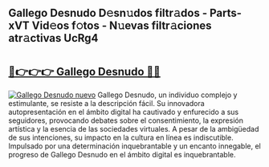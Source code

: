 ## Gallego Desnudo D𝚎sn𝚞dos filtr𝚊dos - Parts-xVT Vid𝚎os f𝚘tos - N𝚞evas filtr𝚊ciones atr𝚊ctivas UcRg4

# <h2><a href="http://mb0mv14.tromn.icu/?c=Gallego+Desnudo">🔗👉👉👉 Gallego Desnudo 🔗🔗</a></h2>

[![Gallego Desnudo nuevo](https://i.imgur.com/pEAQMta.gif)](http://mb0mv14.tromn.icu/?c=Gallego+Desnudo)
Gallego Desnudo, un individuo complejo y estimulante, se resiste a la descripción fácil. Su innovadora autopresentación en el ámbito digital ha cautivado y enfurecido a sus seguidores, provocando debates sobre el consentimiento, la expresión artística y la esencia de las sociedades virtuales. A pesar de la ambigüedad de sus intenciones, su impacto en la cultura en línea es indiscutible. Impulsado por una determinación inquebrantable y un encanto innegable, el progreso de Gallego Desnudo en el ámbito digital es inquebrantable.
